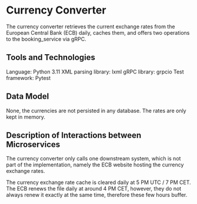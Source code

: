 # Currency Converter
The currency converter retrieves the current exchange rates from the European Central Bank (ECB) daily, caches them, and offers two operations to the booking_service via gRPC.

## Tools and Technologies

Language: Python 3.11
XML parsing library: lxml
gRPC library: grpcio
Test framework: Pytest
## Data Model

None, the currencies are not persisted in any database. The rates are only kept in memory.

## Description of Interactions between Microservices
The currency converter only calls one downstream system, which is not part of the implementation, namely the ECB website hosting the currency exchange rates.

The currency exchange rate cache is cleared daily at 5 PM UTC / 7 PM CET. The ECB renews the file daily at around 4 PM CET, however, they do not always renew it exactly at the same time, therefore these few hours buffer.